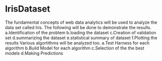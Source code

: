 # IrisDataset
The fundamental concepts of web data analytics will be used to analyze the data set called Iris.
The following will be done to demonstrate the results.
a.Identification of the problem
b.loading the dataset
c.Creation of validation set
d.summarizing the dataset
e.statistical summary of dataset
f.Plotting the results
Various algortithms will be analyzed too.
a.Test Harness for each algorithm 
b.Build Model for each algorithm 
c.Selection of the  the best models
d.Making Predictions
